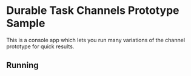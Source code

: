 # Durable Task Channels Prototype Sample

This is a console app which lets you run many variations of the channel prototype for quick results.

## Running


